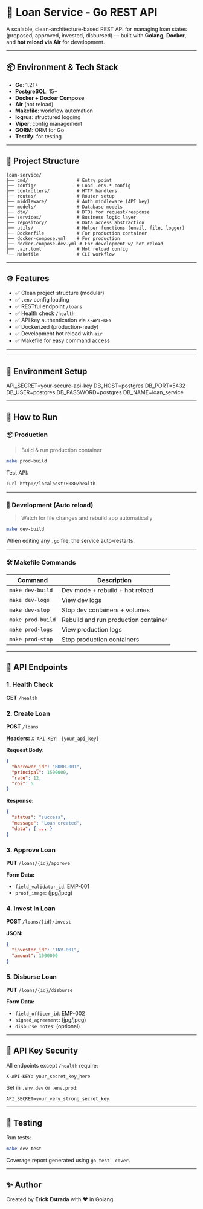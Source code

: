 # 💸 Loan Service - Go REST API

A scalable, clean-architecture-based REST API for managing loan states (proposed, approved, invested, disbursed) — built with **Golang**, **Docker**, and **hot reload via Air** for development.

---

## 📦 Environment & Tech Stack

- **Go**: 1.21+
- **PostgreSQL**: 15+
- **Docker + Docker Compose**
- **Air** (hot reload)
- **Makefile**: workflow automation
- **logrus**: structured logging
- **Viper**: config management
- **GORM**: ORM for Go
- **Testify**: for testing

---

## 📂 Project Structure

```
loan-service/
├── cmd/                  # Entry point
├── config/               # Load .env.* config
├── controllers/          # HTTP handlers
├── routes/               # Router setup
├── middleware/           # Auth middleware (API key)
├── models/               # Database models
├── dto/                  # DTOs for request/response
├── services/             # Business logic layer
├── repository/           # Data access abstraction
├── utils/                # Helper functions (email, file, logger)
├── Dockerfile            # For production container
├── docker-compose.yml    # For production
├── docker-compose.dev.yml # For development w/ hot reload
├── .air.toml             # Hot reload config
└── Makefile              # CLI workflow
```

---

## ⚙️ Features

- ✅ Clean project structure (modular)
- ✅ `.env` config loading
- ✅ RESTful endpoint `/loans`
- ✅ Health check `/health`
- ✅ API key authentication via `X-API-KEY`
- ✅ Dockerized (production-ready)
- ✅ Development hot reload with `air`
- ✅ Makefile for easy command access

---

---

## 🔐 Environment Setup

API_SECRET=your-secure-api-key
DB_HOST=postgres
DB_PORT=5432
DB_USER=postgres
DB_PASSWORD=postgres
DB_NAME=loan_service

---

## 🚀 How to Run

### 📦 Production

> Build & run production container

```bash
make prod-build
```

Test API:

```bash
curl http://localhost:8080/health
```

---

### 🔁 Development (Auto reload)

> Watch for file changes and rebuild app automatically

```bash
make dev-build
```

When editing any `.go` file, the service auto-restarts.

---

### 🛠️ Makefile Commands

| Command            | Description                             |
|-------------------|-----------------------------------------|
| `make dev-build`  | Dev mode + rebuild + hot reload         |
| `make dev-logs`   | View dev logs                           |
| `make dev-stop`   | Stop dev containers + volumes           |
| `make prod-build` | Rebuild and run production container    |
| `make prod-logs`  | View production logs                    |
| `make prod-stop`  | Stop production containers              |

---

## 🧪 API Endpoints

### 1. Health Check
**GET** `/health`

### 2. Create Loan
**POST** `/loans`

**Headers:**
`X-API-KEY: {your_api_key}`

**Request Body:**
```json
{
  "borrower_id": "BORR-001",
  "principal": 1500000,
  "rate": 12,
  "roi": 5
}
```

**Response:**
```json
{
  "status": "success",
  "message": "Loan created",
  "data": { ... }
}
```

### 3. Approve Loan
**PUT** `/loans/{id}/approve`

**Form Data:**
- `field_validator_id`: EMP-001
- `proof_image`: (jpg/jpeg)

### 4. Invest in Loan
**POST** `/loans/{id}/invest`

**JSON:**
```json
{
  "investor_id": "INV-001",
  "amount": 1000000
}
```

### 5. Disburse Loan
**PUT** `/loans/{id}/disburse`

**Form Data:**
- `field_officer_id`: EMP-002
- `signed_agreement`: (jpg/jpeg)
- `disburse_notes`: (optional)

---

## 🔐 API Key Security

All endpoints except `/health` require:

```
X-API-KEY: your_secret_key_here
```

Set in `.env.dev` or `.env.prod`:

```
API_SECRET=your_very_strong_secret_key
```

---

## 🧪 Testing

Run tests:

```bash
make dev-test
```

Coverage report generated using `go test -cover`.

---

## ✨ Author

Created by **Erick Estrada** with ❤️ in Golang.